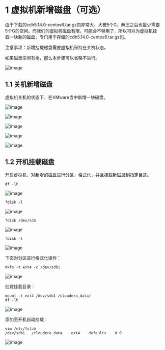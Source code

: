 # 1 虚拟机新增磁盘（可选）
由于下载的cdh5.14.0-centos6.tar.gz包非常大，大概5个G，解压之后也最少需要5个G的空间。而我们的虚拟机磁盘有限，可能会不够用了，所以可以为虚拟机挂载一块新的磁盘，专门用于存储的cdh5.14.0-centos6.tar.gz包。

注意事项：新增挂载磁盘需要虚拟机保持在关机状态。

如果磁盘空间有余，那么本步骤可以省略不进行。

![image](https://user-images.githubusercontent.com/75486726/184470334-39a44cca-da1b-4ed2-9efa-1ca90a03dee9.png)

## 1.1 关机新增磁盘
虚拟机关机的状态下，在VMware当中新增一块磁盘。

![image](https://user-images.githubusercontent.com/75486726/184470344-f19db09c-ea0f-42d2-8d06-329f0d43289c.png)

![image](https://user-images.githubusercontent.com/75486726/184470355-c6937679-e607-4fa7-9d78-422df28ad55c.png)

![image](https://user-images.githubusercontent.com/75486726/184470361-4f5b8c8c-c811-438a-9cd9-f61d070c399d.png)

![image](https://user-images.githubusercontent.com/75486726/184470388-bb30268f-84d7-415e-8c04-47bfca81b83f.png)

![image](https://user-images.githubusercontent.com/75486726/184470399-02569d89-f389-4e78-8d0c-8872e3b150e5.png)


## 1.2 开机挂载磁盘
开启虚拟机，对新增的磁盘进行分区，格式化，并且挂载新磁盘到指定目录。
``` 
df -lh
```

![image](https://user-images.githubusercontent.com/75486726/184470410-76efb7da-23f8-447d-ae55-aaaa31603789.png)

``` 
fdisk -l
```

![image](https://user-images.githubusercontent.com/75486726/184470421-2cb05cdf-5a3b-4b40-b7f5-ca2525f9b4b7.png)

``` 
fdisk /dev/sdb
```

![image](https://user-images.githubusercontent.com/75486726/184470429-fef759bb-d78d-4146-b30d-309516cc6e2c.png)

``` 
fdisk -l
```

![image](https://user-images.githubusercontent.com/75486726/184470434-ab8f3eeb-a5cc-44c3-af0f-d93dcead1ecc.png)

下面对分区进行格式化操作：
``` 
mkfs -t ext4 -c /dev/sdb1
```

![image](https://user-images.githubusercontent.com/75486726/184470444-b09b6dd6-9b42-49a2-b4e7-c8e71b4f91e7.png)

创建挂载目录：
``` 
mount -t ext4 /dev/sdb1 /cloudera_data/
df -lh
```

![image](https://user-images.githubusercontent.com/75486726/184470459-5f0248c8-6113-4aa6-8a25-c2856f9fdb3f.png)

添加至开机自动挂载：
``` 
vim /etc/fstab
/dev/sdb1   /cloudera_data    ext4    defaults    0 0
```

![image](https://user-images.githubusercontent.com/75486726/184470469-66394174-3e63-4807-b58a-f331379cdeb3.png)
